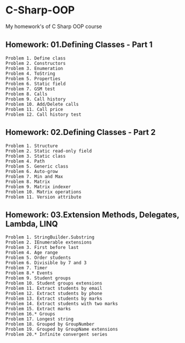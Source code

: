 # C-Sharp-OOP
My homework's of C Sharp OOP course

## Homework: 01.Defining Classes - Part 1</br>
    Problem 1. Define class
    Problem 2. Constructors
    Problem 3. Enumeration
    Problem 4. ToString
    Problem 5. Properties
    Problem 6. Static field
    Problem 7. GSM test
    Problem 8. Calls
    Problem 9. Call history
    Problem 10. Add/Delete calls
    Problem 11. Call price
    Problem 12. Call history test
 
## Homework: 02.Defining Classes - Part 2</br>
    Problem 1. Structure
    Problem 2. Static read-only field
    Problem 3. Static class
    Problem 4. Path
    Problem 5. Generic class
    Problem 6. Auto-grow
    Problem 7. Min and Max
    Problem 8. Matrix
    Problem 9. Matrix indexer
    Problem 10. Matrix operations
    Problem 11. Version attribute
   
## Homework: 03.Extension Methods, Delegates, Lambda, LINQ</br>
    Problem 1. StringBuilder.Substring
    Problem 2. IEnumerable extensions
    Problem 3. First before last
    Problem 4. Age range
    Problem 5. Order students
    Problem 6. Divisible by 7 and 3
    Problem 7. Timer
    Problem 8.* Events
    Problem 9. Student groups
    Problem 10. Student groups extensions
    Problem 11. Extract students by email
    Problem 12. Extract students by phone
    Problem 13. Extract students by marks
    Problem 14. Extract students with two marks
    Problem 15. Extract marks
    Problem 16.* Groups
    Problem 17. Longest string
    Problem 18. Grouped by GroupNumber
    Problem 19. Grouped by GroupName extensions
    Problem 20.* Infinite convergent series
    
 
